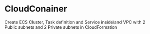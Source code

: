 # CloudConainer
Create ECS Cluster, Task definition and Service inside\and VPC with 2 Public subnets and 2 Private subnets in CloudFormation

